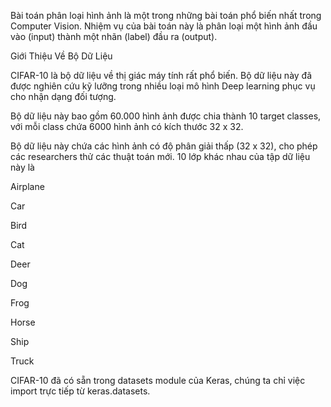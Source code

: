 Bài toán phân loại hình ảnh là một trong những bài toán phổ biến nhất trong Computer Vision. Nhiệm vụ của bài toán này là phân loại một hình ảnh đầu vào (input) thành một nhãn (label) đầu ra (output).

Giới Thiệu Về Bộ Dữ Liệu

CIFAR-10 là bộ dữ liệu về thị giác máy tính rất phổ biến. Bộ dữ liệu này đã được nghiên cứu kỹ lưỡng trong nhiều loại mô hình Deep learning phục vụ cho nhận dạng đối tượng.

Bộ dữ liệu này bao gồm 60.000 hình ảnh được chia thành 10 target classes, với mỗi class chứa 6000 hình ảnh có kích thước 32 x 32.

Bộ dữ liệu này chứa các hình ảnh có độ phân giải thấp (32 x 32), cho phép các researchers thử các thuật toán mới. 10 lớp khác nhau của tập dữ liệu này là

Airplane

Car

Bird

Cat

Deer

Dog

Frog

Horse

Ship

Truck

CIFAR-10 đã có sẵn trong datasets module của Keras, chúng ta chỉ việc import trực tiếp từ keras.datasets.
